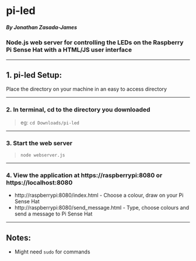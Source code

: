 # pi-led

##### By Jonathan Zasada-James 

### Node.js web server for controlling the LEDs on the Raspberry Pi Sense Hat with a HTML/JS user interface
------------------------------

## 1. pi-led Setup:  
Place the directory on your machine in an easy to access directory

------------------------------

### 2.  In terminal, cd to the directory you downloaded 
> eg: `cd Downloads/pi-led`

------------------------------

### 3. Start the web server 
> `node webserver.js`

------------------------------

### 4. View the application at https://raspberrypi:8080 or https://localhost:8080 
 - http://raspberrypi:8080/index.html - Choose a colour, draw on your Pi Sense Hat
 - http://raspberrypi:8080/send_message.html - Type, choose colours and send a message to Pi Sense Hat 

---------------------

## Notes:

- Might need `sudo` for commands
